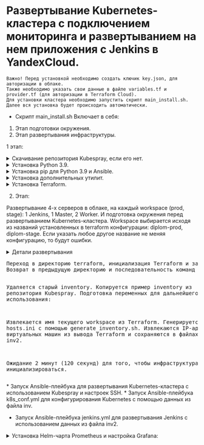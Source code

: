 # Развертывание Kubernetes-кластера с подключением мониторинга и развертыванием на нем приложения с Jenkins в YandexCloud.

```
Важно! Перед установкой необходимо создать ключик key.json, для авторизации в облаке.
Также необходимо указать свои данные в файле variables.tf и provider.tf (для авторизации в Terraform Cloud).
Для установки кластера необходимо запустить скрипт main_install.sh.
Далее вся установка будет происходить автоматически.
```


* Скрипт main_install.sh Включает в себя:
1. Этап подготовки окружения.
2. Этап развертывания инфраструктуры. 

1 этап:
<details>
<summary>Скачивание репозитория Kubespray, если его нет.</summary>
<pre>
Проверяется, есть ли директория с именем "kubespray". 
Если директория не найдена, скрипт клонирует репозиторий Kubespray из GitHub.
<pre>
</details>

<details>
<summary>Установка Python 3.9.</summary>
<pre>
Проверяется наличие Python 3.9.
Если Python 3.9 не установлен, производится его установка через пакетный менеджер apt.
</pre>
</details>

<details>
<summary>Установка pip для Python 3.9 и Ansible.</summary>
<pre>
Проверяется наличие pip3.9.
Если pip для Python 3.9 отсутствует, производится его установка через apt-get.
Установка Ansible версии 2.14.6 с использованием pip:
Устанавливается конкретная версия Ansible для успешного взаимодействия с kubespray.
</pre>
</details>

<details>
<summary>Установка дополнительных утилит.</summary>
<pre>
Проверяется наличие утилиты jq и устанавливается, если она отсутствует.
Утилиты netaddr, jmespath и kubectl также проверяются на наличие и устанавливаются при необходимости.
</pre>
</details>

<details>
<summary>Установка Terraform.</summary>
<pre>
Проверяется наличие утилиты terraform.
Если она отсутствует, производится установка с использованием snap.
</pre>
</details>


2. Этап:
   
Развертывание 4-х серверов в облаке, на каждый workspace (prod, stage): 1 Jenkins, 1 Master, 2 Worker. И подготовка окружения перед развертыванием Kubernetes-кластера.
Workspace выбирается исходя из названий установленных в terraform конфигурации: diplom-prod, diplom-stage.
Если указать любое другое название не меняя конфигурацию, то будут ошибки.
<details>
<summary>Детали развертывания<summary>
<pre>
Переход в директорию terraform, инициализация Terraform и запуск процесса создания инфраструктуры через terraform apply.
Возврат в предыдущую директорию и последовательность команд для подготовки inventory файла Kubespray:

Удаляется старый inventory.
Копируется пример inventory из репозитория Kubespray.
Подготовка переменных для дальнейшего использования:

Извлекается имя текущего workspace из Terraform.
Генерируется файл hosts.ini с помощью generate_inventory.sh.
Извлекаются IP-адреса виртуальных машин из вывода Terraform и сохраняются в файлах inv и inv2.

Ожидание 2 минут (120 секунд) для того, чтобы инфраструктура успела инициализироваться.
</pre>
</details>
* Запуск Ansible-плейбука для развертывания Kubernetes-кластера с использованием Kubespray и настроек SSH.
* Запуск Ansible-плейбука k8s_conf.yml для конфигурирования Kubernetes с помощью данных из файла inv.


* Запуск Ansible-плейбука jenkins.yml для развертывания Jenkins с использованием данных из файла inv2.

<details>
<summary>Установка Helm-чарта Prometheus и настройка Grafana:</summary>
<p>Создается namespace "monitoring".</p>
<p>Устанавливается Prometheus с помощью Helm.</p>
<p>Применяется файл конфигурации для сервиса Grafana.</p>
<p>Установка Helm-чарта netology в namespace "myapp".</p>
</details>
